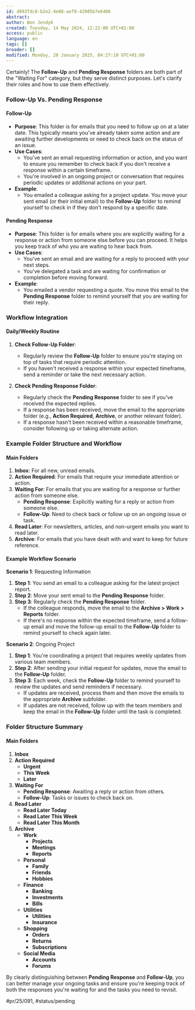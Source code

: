 ```yaml
---
id: d893fdc8-b2e2-4e88-aef0-42005b7e6406
abstract:
author: Ben Jendyk
created: Tuesday, 14 May 2024, 12:22:00 UTC+02:00
access: public
language: en
tags: []
broader: []
modified: Monday, 20 January 2025, 04:27:10 UTC+01:00
---
```


Certainly! The **Follow-Up** and **Pending Response** folders are both part of the "Waiting For" category, but they serve distinct purposes. Let's clarify their roles and how to use them effectively.

### Follow-Up Vs. Pending Response

#### Follow-Up

- **Purpose**: This folder is for emails that you need to follow up on at a later date. This typically means you've already taken some action and are awaiting further developments or need to check back on the status of an issue.
- **Use Cases**:
  - You've sent an email requesting information or action, and you want to ensure you remember to check back if you don't receive a response within a certain timeframe.
  - You're involved in an ongoing project or conversation that requires periodic updates or additional actions on your part.
- **Example**:
  - You emailed a colleague asking for a project update. You move your sent email (or their initial email) to the **Follow-Up** folder to remind yourself to check in if they don't respond by a specific date.

#### Pending Response

- **Purpose**: This folder is for emails where you are explicitly waiting for a response or action from someone else before you can proceed. It helps you keep track of who you are waiting to hear back from.
- **Use Cases**:
  - You've sent an email and are waiting for a reply to proceed with your next steps.
  - You've delegated a task and are waiting for confirmation or completion before moving forward.
- **Example**:
  - You emailed a vendor requesting a quote. You move this email to the **Pending Response** folder to remind yourself that you are waiting for their reply.

### Workflow Integration

#### Daily/Weekly Routine

1. **Check Follow-Up Folder**:
	- Regularly review the **Follow-Up** folder to ensure you're staying on top of tasks that require periodic attention.
	- If you haven't received a response within your expected timeframe, send a reminder or take the next necessary action.

2. **Check Pending Response Folder**:
	- Regularly check the **Pending Response** folder to see if you've received the expected replies.
	- If a response has been received, move the email to the appropriate folder (e.g., **Action Required**, **Archive**, or another relevant folder).
	- If a response hasn't been received within a reasonable timeframe, consider following up or taking alternate action.

### Example Folder Structure and Workflow

#### Main Folders

1. **Inbox**: For all new, unread emails.
2. **Action Required**: For emails that require your immediate attention or action.
3. **Waiting For**: For emails that you are waiting for a response or further action from someone else.
	- **Pending Response**: Explicitly waiting for a reply or action from someone else.
	- **Follow-Up**: Need to check back or follow up on an ongoing issue or task.
4. **Read Later**: For newsletters, articles, and non-urgent emails you want to read later.
5. **Archive**: For emails that you have dealt with and want to keep for future reference.

#### Example Workflow Scenario

**Scenario 1**: Requesting Information
1. **Step 1**: You send an email to a colleague asking for the latest project report.
2. **Step 2**: Move your sent email to the **Pending Response** folder.
3. **Step 3**: Regularly check the **Pending Response** folder.
	- If the colleague responds, move the email to the **Archive > Work > Reports** folder.
	- If there's no response within the expected timeframe, send a follow-up email and move the follow-up email to the **Follow-Up** folder to remind yourself to check again later.

**Scenario 2**: Ongoing Project
1. **Step 1**: You're coordinating a project that requires weekly updates from various team members.
2. **Step 2**: After sending your initial request for updates, move the email to the **Follow-Up** folder.
3. **Step 3**: Each week, check the **Follow-Up** folder to remind yourself to review the updates and send reminders if necessary.
	- If updates are received, process them and then move the emails to the appropriate **Archive** subfolder.
	- If updates are not received, follow up with the team members and keep the email in the **Follow-Up** folder until the task is completed.

### Folder Structure Summary

#### Main Folders

1. **Inbox**
2. **Action Required**
	- **Urgent**
	- **This Week**
	- **Later**
3. **Waiting For**
	- **Pending Response**: Awaiting a reply or action from others.
	- **Follow-Up**: Tasks or issues to check back on.
4. **Read Later**
	- **Read Later Today**
	- **Read Later This Week**
	- **Read Later This Month**
5. **Archive**
	- **Work**
	  - **Projects**
	  - **Meetings**
	  - **Reports**
	- **Personal**
	  - **Family**
	  - **Friends**
	  - **Hobbies**
	- **Finance**
	  - **Banking**
	  - **Investments**
	  - **Bills**
	- **Utilities**
	  - **Utilities**
	  - **Insurance**
	- **Shopping**
	  - **Orders**
	  - **Returns**
	  - **Subscriptions**
	- **Social Media**
	  - **Accounts**
	  - **Forums**

By clearly distinguishing between **Pending Response** and **Follow-Up**, you can better manage your ongoing tasks and ensure you're keeping track of both the responses you're waiting for and the tasks you need to revisit.


#pr/25/091, #status/pending
